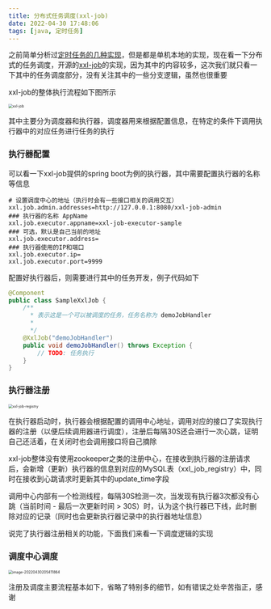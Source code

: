```yaml
---
title: 分布式任务调度(xxl-job)
date: 2022-04-30 17:48:06
tags: [java, 定时任务]
---
```




之前简单分析过[定时任务的几种实现](/2021/09/20/timed-task/)，但是都是单机本地的实现，现在看一下分布式的任务调度，开源的[xxl-job](https://github.com/xuxueli/xxl-job)的实现，因为其中的内容较多，这次我们就只看一下其中的任务调度部分，没有关注其中的一些分支逻辑，虽然也很重要

<!-- more -->

xxl-job的整体执行流程如下图所示

<img src="/images/xxl-job.png" alt="xxl-job" style="zoom: 50%;" />



其中主要分为调度器和执行器，调度器用来根据配置信息，在特定的条件下调用执行器中的对应任务进行任务的执行

### 执行器配置

可以看一下xxl-job提供的spring boot为例的执行器，其中需要配置执行器的名称等信息

```properties
# 设置调度中心的地址（执行时会有一些接口相关的调用交互）
xxl.job.admin.addresses=http://127.0.0.1:8080/xxl-job-admin
### 执行器的名称 AppName
xxl.job.executor.appname=xxl-job-executor-sample
### 可选，默认是自己当前的地址
xxl.job.executor.address=
### 执行器使用的IP和端口
xxl.job.executor.ip=
xxl.job.executor.port=9999
```

配置好执行器后，则需要进行其中的任务开发，例子代码如下

```java
@Component
public class SampleXxlJob {
    /**
      * 表示这是一个可以被调度的任务，任务名称为 demoJobHandler
      *
      */
    @XxlJob("demoJobHandler")
    public void demoJobHandler() throws Exception {
        // TODO: 任务执行
    }
}
```

### 执行器注册

<img src="/images/xxl-job-registry.png" alt="xxl-job-registry" style="zoom:50%;" />

在执行器启动时，执行器会根据配置的调用中心地址，调用对应的接口了实现执行器的注册（以便后续调用器进行调度），注册后每隔30S还会进行一次心跳，证明自己还活着，在关闭时也会调用接口将自己摘除

xxl-job整体没有使用zookeeper之类的注册中心，在接收到执行器的注册请求后，会新增（更新）执行器的信息到对应的MySQL表（xxl_job_registry）中，同时在接收到心跳请求时更新其中的update_time字段

调用中心内部有一个检测线程，每隔30S检测一次，当发现有执行器3次都没有心跳（当前时间 - 最后一次更新时间 > 30S）时，认为这个执行器已下线，此时删除对应的记录（同时也会更新执行器记录中的执行器地址信息）

说完了执行器注册相关的功能，下面我们来看一下调度逻辑的实现



### 调度中心调度 

<img src="/images/xxl-job-trigger.png" alt="image-20220430205411864" style="zoom:50%;" />



注册及调度主要流程基本如下，省略了特别多的细节，如有错误之处辛苦指正，感谢




